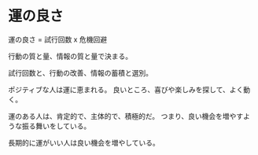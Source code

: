 # 運の良さ

運の良さ = 試行回数 x 危機回避

行動の質と量、情報の質と量で決まる。

試行回数と、行動の改善、情報の蓄積と選別。

ポジティブな人は運に恵まれる。
良いところ、喜びや楽しみを探して、よく動く。

運のある人は、肯定的で、主体的で、積極的だ。
つまり、良い機会を増やすような振る舞いをしている。

長期的に運がいい人は良い機会を増やしている。

